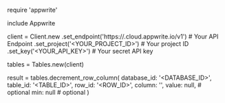 require 'appwrite'

include Appwrite

client = Client.new
    .set_endpoint('https://<REGION>.cloud.appwrite.io/v1') # Your API Endpoint
    .set_project('<YOUR_PROJECT_ID>') # Your project ID
    .set_key('<YOUR_API_KEY>') # Your secret API key

tables = Tables.new(client)

result = tables.decrement_row_column(
    database_id: '<DATABASE_ID>',
    table_id: '<TABLE_ID>',
    row_id: '<ROW_ID>',
    column: '',
    value: null, # optional
    min: null # optional
)
